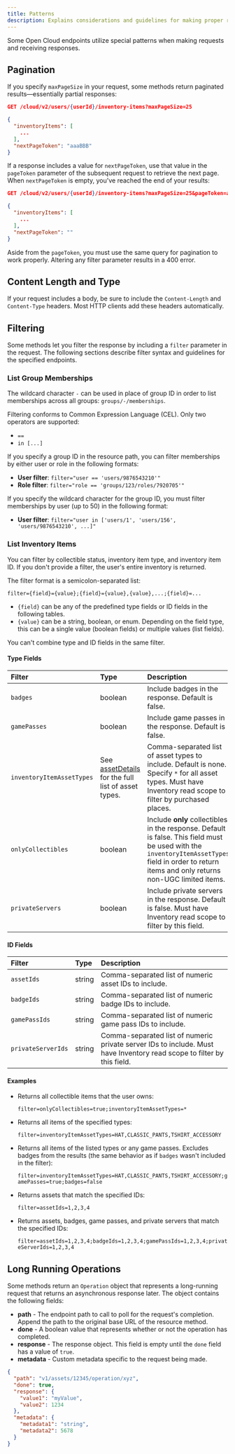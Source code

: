 ```yaml
---
title: Patterns
description: Explains considerations and guidelines for making proper requests to Open Cloud endpoints and interpreting responses.
---
```


Some Open Cloud endpoints utilize special patterns when making requests and
receiving responses.

## Pagination

If you specify `maxPageSize` in your request, some methods return paginated
results—essentially partial responses:

```json
GET /cloud/v2/users/{userId}/inventory-items?maxPageSize=25

{
  "inventoryItems": [
    ...
  ],
  "nextPageToken": "aaaBBB"
}
```

If a response includes a value for `nextPageToken`, use that value in the
`pageToken` parameter of the subsequent request to retrieve the next page. When
`nextPageToken` is empty, you've reached the end of your results:

```json
GET /cloud/v2/users/{userId}/inventory-items?maxPageSize=25&pageToken=aaaBBB

{
  "inventoryItems": [
    ...
  ],
  "nextPageToken": ""
}
```

Aside from the `pageToken`, you must use the same query for pagination to work
properly. Altering any filter parameter results in a 400 error.

## Content Length and Type

If your request includes a body, be sure to include the `Content-Length` and
`Content-Type` headers. Most HTTP clients add these headers automatically.

## Filtering

Some methods let you filter the response by including a `filter` parameter in
the request. The following sections describe filter syntax and guidelines for
the specified endpoints.

### List Group Memberships

The wildcard character `-` can be used in place of group ID in order to list
memberships across all groups: `groups/-/memberships`.

Filtering conforms to Common Expression Language (CEL). Only two operators
are supported:

- `==`
- `in [...]`

If you specify a group ID in the resource path, you can filter memberships by
either user or role in the following formats:

- **User filter**: `filter="user == 'users/9876543210'"`
- **Role filter**: `filter="role == 'groups/123/roles/7920705'"`

If you specify the wildcard character for the group ID, you must filter
memberships by user (up to 50) in the following format:

- **User filter**: `filter="user in ['users/1', 'users/156', 'users/9876543210', ...]"`

### List Inventory Items

You can filter by collectible status, inventory item type, and inventory
item ID. If you don't provide a filter, the user's entire inventory is returned.

The filter format is a semicolon-separated list:

`filter={field}={value};{field}={value},{value},...;{field}=...`

- `{field}` can be any of the predefined type fields or ID fields in the
  following tables.
- `{value}` can be a string, boolean, or enum. Depending on the field type,
  this can be a single value (boolean fields) or multiple values (list fields).

<Alert severity="info">
You can't combine type and ID fields in the same filter.
</Alert>

#### Type Fields

| Filter                    | Type                                                    | Description                                                                                                                                                                                        |
| :------------------------ | :------------------------------------------------------ | :------------------------------------------------------------------------------------------------------------------------------------------------------------------------------------------------- |
| `badges`                  | boolean                                                 | Include badges in the response. Default is false.                                                                                                                                                  |
| `gamePasses`              | boolean                                                 | Include game passes in the response. Default is false.                                                                                                                                             |
| `inventoryItemAssetTypes` | See [assetDetails][1] for the full list of asset types. | Comma-separated list of asset types to include. Default is none. Specify `*` for all asset types. Must have Inventory read scope to filter by purchased places.                                    |
| `onlyCollectibles`        | boolean                                                 | Include **only** collectibles in the response. Default is false. This field must be used with the `inventoryItemAssetTypes` field in order to return items and only returns non-UGC limited items. |
| `privateServers`          | boolean                                                 | Include private servers in the response. Default is false. Must have Inventory read scope to filter by this field.                                                                                 |

#### ID Fields

| Filter             | Type   | Description                                                                                                            |
| :----------------- | :----- | :--------------------------------------------------------------------------------------------------------------------- |
| `assetIds`         | string | Comma-separated list of numeric asset IDs to include.                                                                  |
| `badgeIds`         | string | Comma-separated list of numeric badge IDs to include.                                                                  |
| `gamePassIds`      | string | Comma-separated list of numeric game pass IDs to include.                                                              |
| `privateServerIds` | string | Comma-separated list of numeric private server IDs to include. Must have Inventory read scope to filter by this field. |

#### Examples

- Returns all collectible items that the user owns:

  `filter=onlyCollectibles=true;inventoryItemAssetTypes=*`

- Returns all items of the specified types:

  `filter=inventoryItemAssetTypes=HAT,CLASSIC_PANTS,TSHIRT_ACCESSORY`

- Returns all items of the listed types or any game passes. Excludes badges from
  the results (the same behavior as if `badges` wasn't included in the filter):

  `filter=inventoryItemAssetTypes=HAT,CLASSIC_PANTS,TSHIRT_ACCESSORY;gamePasses=true;badges=false`

- Returns assets that match the specified IDs:

  `filter=assetIds=1,2,3,4`

- Returns assets, badges, game passes, and private servers that match the
  specified IDs:

  `filter=assetIds=1,2,3,4;badgeIds=1,2,3,4;gamePassIds=1,2,3,4;privateServerIds=1,2,3,4`

## Long Running Operations

Some methods return an `Operation` object that represents a long-running request
that returns an asynchronous response later. The object contains the following
fields:

- **path** - The endpoint path to call to poll for the request's completion.
  Append the path to the original base URL of the resource method.
- **done** - A boolean value that represents whether or not the operation has completed.
- **response** - The response object. This field is empty until the `done` field has a value of `true`.
- **metadata** - Custom metadata specific to the request being made.

```json title="Example Operation Object"
{
  "path": "v1/assets/12345/operation/xyz",
  "done": true,
  "response": {
    "value1": "myValue",
    "value2": 1234
  },
  "metadata": {
    "metadata1": "string",
    "metadata2": 5678
  }
}
```

[1]: /cloud/reference/InventoryItem
